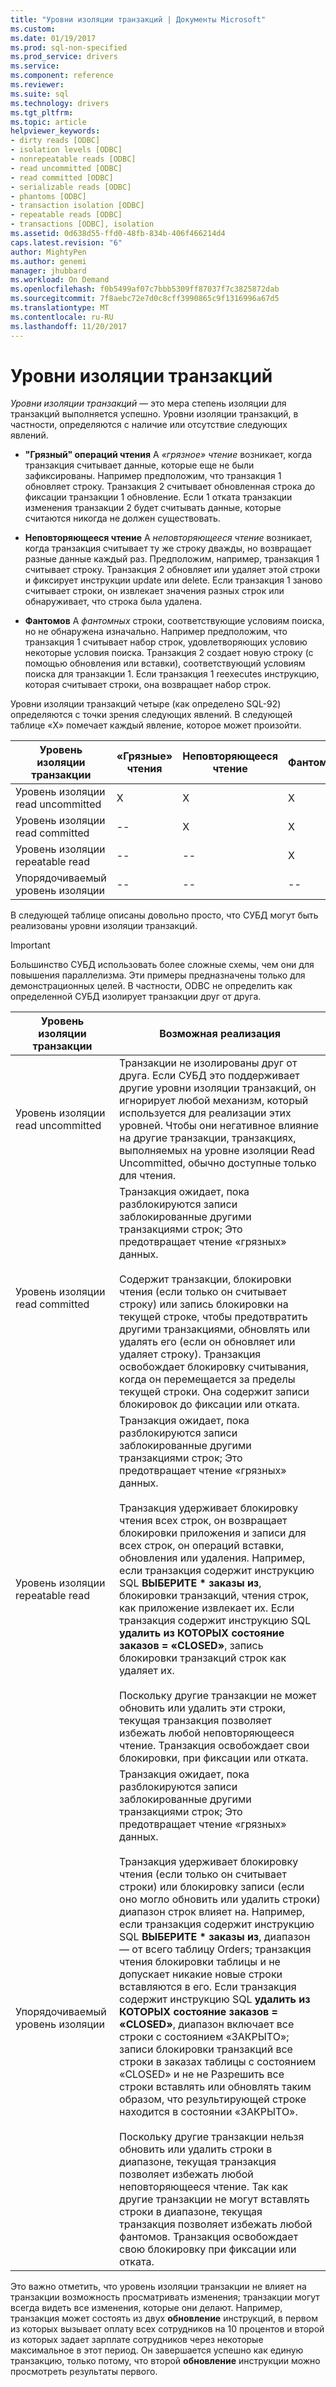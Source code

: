 ```yaml
---
title: "Уровни изоляции транзакций | Документы Microsoft"
ms.custom: 
ms.date: 01/19/2017
ms.prod: sql-non-specified
ms.prod_service: drivers
ms.service: 
ms.component: reference
ms.reviewer: 
ms.suite: sql
ms.technology: drivers
ms.tgt_pltfrm: 
ms.topic: article
helpviewer_keywords:
- dirty reads [ODBC]
- isolation levels [ODBC]
- nonrepeatable reads [ODBC]
- read uncommitted [ODBC]
- read committed [ODBC]
- serializable reads [ODBC]
- phantoms [ODBC]
- transaction isolation [ODBC]
- repeatable reads [ODBC]
- transactions [ODBC], isolation
ms.assetid: 0d638d55-ffd0-48fb-834b-406f466214d4
caps.latest.revision: "6"
author: MightyPen
ms.author: genemi
manager: jhubbard
ms.workload: On Demand
ms.openlocfilehash: f0b5499af07c7bbb5309ff87037f7c3825872dab
ms.sourcegitcommit: 7f8aebc72e7d0c8cff3990865c9f1316996a67d5
ms.translationtype: MT
ms.contentlocale: ru-RU
ms.lasthandoff: 11/20/2017
---
```

# <a name="transaction-isolation-levels"></a>Уровни изоляции транзакций
*Уровни изоляции транзакций* — это мера степень изоляции для транзакций выполняется успешно. Уровни изоляции транзакций, в частности, определяются с наличие или отсутствие следующих явлений.  
  
-   **"Грязный" операций чтения** A *«грязное» чтение* возникает, когда транзакция считывает данные, которые еще не были зафиксированы. Например предположим, что транзакция 1 обновляет строку. Транзакция 2 считывает обновленная строка до фиксации транзакции 1 обновление. Если 1 отката транзакции изменения транзакции 2 будет считывать данные, которые считаются никогда не должен существовать.  
  
-   **Неповторяющееся чтение** A *неповторяющееся чтение* возникает, когда транзакция считывает ту же строку дважды, но возвращает разные данные каждый раз. Предположим, например, транзакция 1 считывает строку. Транзакция 2 обновляет или удаляет этой строки и фиксирует инструкции update или delete. Если транзакция 1 заново считывает строки, он извлекает значения разных строк или обнаруживает, что строка была удалена.  
  
-   **Фантомов** A *фантомных* строки, соответствующие условиям поиска, но не обнаружена изначально. Например предположим, что транзакция 1 считывает набор строк, удовлетворяющих условию некоторые условия поиска. Транзакция 2 создает новую строку (с помощью обновления или вставки), соответствующий условиям поиска для транзакции 1. Если транзакция 1 reexecutes инструкцию, которая считывает строки, она возвращает набор строк.  
  
 Уровни изоляции транзакций четыре (как определено SQL-92) определяются с точки зрения следующих явлений. В следующей таблице «X» помечает каждый явление, которое может произойти.  
  
|Уровень изоляции транзакции|«Грязные» чтения|Неповторяющееся чтение|Фантомов|  
|---------------------------------|-----------------|-------------------------|--------------|  
|Уровень изоляции read uncommitted|X|X|X|  
|Уровень изоляции read committed|--|X|X|  
|Уровень изоляции repeatable read|--|--|X|  
|Упорядочиваемый уровень изоляции|--|--|--|  
  
 В следующей таблице описаны довольно просто, что СУБД могут быть реализованы уровни изоляции транзакций.  
  
> [!IMPORTANT]  
>  Большинство СУБД использовать более сложные схемы, чем они для повышения параллелизма. Эти примеры предназначены только для демонстрационных целей. В частности, ODBC не определить как определенной СУБД изолирует транзакции друг от друга.  
  
|Уровень изоляции транзакции|Возможная реализация|  
|---------------------------|-----------------------------|  
|Уровень изоляции read uncommitted|Транзакции не изолированы друг от друга. Если СУБД это поддерживает другие уровни изоляции транзакций, он игнорирует любой механизм, который используется для реализации этих уровней. Чтобы они негативное влияние на другие транзакции, транзакциях, выполняемых на уровне изоляции Read Uncommitted, обычно доступные только для чтения.|  
|Уровень изоляции read committed|Транзакция ожидает, пока разблокируются записи заблокированные другими транзакциями строк; Это предотвращает чтение «грязных» данных.<br /><br /> Содержит транзакции, блокировки чтения (если только он считывает строку) или запись блокировки на текущей строке, чтобы предотвратить другими транзакциями, обновлять или удалять его (если он обновляет или удаляет строку). Транзакция освобождает блокировку считывания, когда он перемещается за пределы текущей строки. Она содержит записи блокировок до фиксации или отката.|  
|Уровень изоляции repeatable read|Транзакция ожидает, пока разблокируются записи заблокированные другими транзакциями строк; Это предотвращает чтение «грязных» данных.<br /><br /> Транзакция удерживает блокировку чтения всех строк, он возвращает блокировки приложения и записи для всех строк, он операций вставки, обновления или удаления. Например, если транзакция содержит инструкцию SQL **ВЫБЕРИТЕ \* заказы из**, блокировки транзакций, чтения строк, как приложение извлекает их. Если транзакция содержит инструкцию SQL **удалить из КОТОРЫХ состояние заказов = «CLOSED»**, запись блокировки транзакций строк как удаляет их.<br /><br /> Поскольку другие транзакции не может обновить или удалить эти строки, текущая транзакция позволяет избежать любой неповторяющееся чтение. Транзакция освобождает свои блокировки, при фиксации или отката.|  
|Упорядочиваемый уровень изоляции|Транзакция ожидает, пока разблокируются записи заблокированные другими транзакциями строк; Это предотвращает чтение «грязных» данных.<br /><br /> Транзакция удерживает блокировку чтения (если только он считывает строки) или блокировку записи (если оно могло обновить или удалить строки) диапазон строк влияет на. Например, если транзакция содержит инструкцию SQL **ВЫБЕРИТЕ \* заказы из**, диапазон — от всего таблицу Orders; транзакция чтения блокировки таблицы и не допускает никакие новые строки вставляются в его. Если транзакция содержит инструкцию SQL **удалить из КОТОРЫХ состояние заказов = «CLOSED»**, диапазон включает все строки с состоянием «ЗАКРЫТО»; записи блокировки транзакций все строки в заказах таблицы с состоянием «CLOSED» и не не Разрешить все строки вставлять или обновлять таким образом, что результирующей строке находится в состоянии «ЗАКРЫТО».<br /><br /> Поскольку другие транзакции нельзя обновить или удалить строки в диапазоне, текущая транзакция позволяет избежать любой неповторяющееся чтение. Так как другие транзакции не могут вставлять строки в диапазоне, текущая транзакция позволяет избежать любой фантомов. Транзакция освобождает свою блокировку при фиксации или отката.|  
  
 Это важно отметить, что уровень изоляции транзакции не влияет на транзакции возможность просматривать изменения; транзакции могут всегда видеть все изменения, которые они делают. Например, транзакция может состоять из двух **обновление** инструкций, в первом из которых вызывает оплату всех сотрудников на 10 процентов и второй из которых задает зарплате сотрудников через некоторые максимальное в этот период. Он завершается успешно как единую транзакцию, только потому, что второй **обновление** инструкции можно просмотреть результаты первого.
